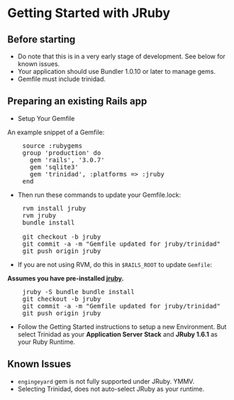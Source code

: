 # Getting Started with JRuby

## Before starting

  * Do note that this is in a very early stage of development. See below for known issues.
  * Your application should use Bundler 1.0.10 or later to manage gems.
  * Gemfile must include trinidad.

## Preparing an existing Rails app

- Setup Your Gemfile

An example snippet of a Gemfile:

<pre>
    source :rubygems
    group 'production' do
      gem 'rails', '3.0.7'
      gem 'sqlite3'
      gem 'trinidad', :platforms => :jruby
    end
</pre>

- Then run these commands to update your Gemfile.lock:

<pre>
    rvm install jruby
    rvm jruby
    bundle install
    
    git checkout -b jruby
    git commit -a -m "Gemfile updated for jruby/trinidad"
    git push origin jruby
</pre>

- If you are not using RVM, do this in `$RAILS_ROOT` to update `Gemfile`:

**Assumes you have pre-installed [jruby](http://www.jruby.org/download).**

<pre>
    jruby -S bundle bundle install
    git checkout -b jruby
    git commit -a -m "Gemfile updated for jruby/trinidad"
    git push origin jruby
</pre>


- Follow the Getting Started instructions to setup a new
  Environment. But select Trinidad as your **Application Server Stack** and
  **JRuby 1.6.1** as your Ruby Runtime.
  
## Known Issues

  - `engingeyard` gem is not fully supported under JRuby. YMMV.
  - Selecting Trinidad, does not auto-select JRuby as your runtime.
